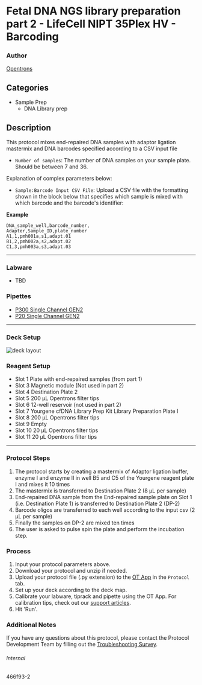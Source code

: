 # Fetal DNA NGS library preparation part 2 - LifeCell NIPT 35Plex HV - Barcoding

### Author
[Opentrons](https://opentrons.com/)

## Categories
* Sample Prep
	* DNA Library prep

## Description
This protocol mixes end-repaired DNA samples with adaptor ligation mastermix and DNA barcodes specified according to a CSV input file

* `Number of samples`: The number of DNA samples on your sample plate. Should be between 7 and 36.

Explanation of complex parameters below:
* `Sample:Barcode Input CSV File`: Upload a CSV file with the formatting shown in the block below that specifies which sample is mixed with which barcode and the barcode's identifier:

**Example**
```
DNA_sample_well,barcode_number,
Adapter,Sample_ID,plate_number
A1,1,pmh001a,s1,adapt.01
B1,2,pmh002a,s2,adapt.02
C1,3,pmh003a,s3,adapt.03
```

---

### Labware
* TBD

### Pipettes
* [P300 Single Channel GEN2](https://shop.opentrons.com/single-channel-electronic-pipette-p20/)
* [P20 Single Channel GEN2](https://shop.opentrons.com/single-channel-electronic-pipette-p20/)

---

### Deck Setup

![deck layout](https://opentrons-protocol-library-website.s3.amazonaws.com/custom-README-images/459cc2/459cc2-layout.png)

### Reagent Setup
* Slot 1 Plate with end-repaired samples (from part 1)
* Slot 3 Magnetic module (Not used in part 2)
* Slot 4 Destination Plate 2
* Slot 5 200 µL Opentrons filter tips
* Slot 6 12-well reservoir (not used in part 2)
* Slot 7 Yourgene cfDNA Library Prep Kit Library Preparation Plate I
* Slot 8 200 µL Opentrons filter tips
* Slot 9 Empty
* Slot 10 20 µL Opentrons filter tips
* Slot 11 20 µL Opentrons filter tips

---

### Protocol Steps
1. The protocol starts by creating a mastermix of Adaptor ligation buffer, enzyme I and enzyme II in well B5 and C5 of the Yourgene reagent plate I and mixes it 10 times
2. The mastermix is transferred to Destination Plate 2 (8 µL per sample)
3. End-repaired DNA sample from the End-repaired sample plate on Slot 1 (i.e. Destination Plate 1) is transferred to Destination Plate 2 (DP-2)
4. Barcode oligos are transferred to each well according to the input csv (2 µL per sample)
5. Finally the samples on DP-2 are mixed ten times
6. The user is asked to pulse spin the plate and perform the incubation step.

### Process
1. Input your protocol parameters above.
2. Download your protocol and unzip if needed.
3. Upload your protocol file (.py extension) to the [OT App](https://opentrons.com/ot-app) in the `Protocol` tab.
4. Set up your deck according to the deck map.
5. Calibrate your labware, tiprack and pipette using the OT App. For calibration tips, check out our [support articles](https://support.opentrons.com/en/collections/1559720-guide-for-getting-started-with-the-ot-2).
6. Hit 'Run'.

### Additional Notes
If you have any questions about this protocol, please contact the Protocol Development Team by filling out the [Troubleshooting Survey](https://protocol-troubleshooting.paperform.co/).

###### Internal
466f93-2
